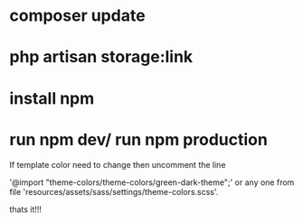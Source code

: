 # composer update
# php artisan storage:link
# install npm
# run npm dev/ run npm production

If template color need to change then uncomment the line

'@import "theme-colors/theme-colors/green-dark-theme";' 
				or 
any one from file 'resources/assets/sass/settings/theme-colors.scss'.
                            
thats it!!!